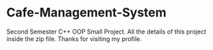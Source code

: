 # Cafe-Management-System
Second Semester C++ OOP Small Project.
All the details of this project inside the zip file.
Thanks for visiting my profile.
